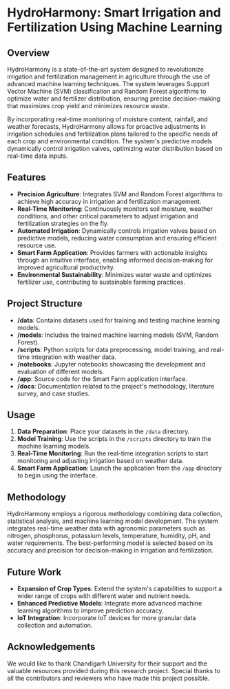 # HydroHarmony: Smart Irrigation and Fertilization Using Machine Learning

## Overview

HydroHarmony is a state-of-the-art system designed to revolutionize irrigation and fertilization management in agriculture through the use of advanced machine learning techniques. The system leverages Support Vector Machine (SVM) classification and Random Forest algorithms to optimize water and fertilizer distribution, ensuring precise decision-making that maximizes crop yield and minimizes resource waste.

By incorporating real-time monitoring of moisture content, rainfall, and weather forecasts, HydroHarmony allows for proactive adjustments in irrigation schedules and fertilization plans tailored to the specific needs of each crop and environmental condition. The system's predictive models dynamically control irrigation valves, optimizing water distribution based on real-time data inputs.

## Features

- **Precision Agriculture**: Integrates SVM and Random Forest algorithms to achieve high accuracy in irrigation and fertilization management.
- **Real-Time Monitoring**: Continuously monitors soil moisture, weather conditions, and other critical parameters to adjust irrigation and fertilization strategies on the fly.
- **Automated Irrigation**: Dynamically controls irrigation valves based on predictive models, reducing water consumption and ensuring efficient resource use.
- **Smart Farm Application**: Provides farmers with actionable insights through an intuitive interface, enabling informed decision-making for improved agricultural productivity.
- **Environmental Sustainability**: Minimizes water waste and optimizes fertilizer use, contributing to sustainable farming practices.

## Project Structure

- **/data**: Contains datasets used for training and testing machine learning models.
- **/models**: Includes the trained machine learning models (SVM, Random Forest).
- **/scripts**: Python scripts for data preprocessing, model training, and real-time integration with weather data.
- **/notebooks**: Jupyter notebooks showcasing the development and evaluation of different models.
- **/app**: Source code for the Smart Farm application interface.
- **/docs**: Documentation related to the project's methodology, literature survey, and case studies.

## Usage

1. **Data Preparation**: Place your datasets in the `/data` directory.
2. **Model Training**: Use the scripts in the `/scripts` directory to train the machine learning models.
3. **Real-Time Monitoring**: Run the real-time integration scripts to start monitoring and adjusting irrigation based on weather data.
4. **Smart Farm Application**: Launch the application from the `/app` directory to begin using the interface.

## Methodology

HydroHarmony employs a rigorous methodology combining data collection, statistical analysis, and machine learning model development. The system integrates real-time weather data with agronomic parameters such as nitrogen, phosphorus, potassium levels, temperature, humidity, pH, and water requirements. The best-performing model is selected based on its accuracy and precision for decision-making in irrigation and fertilization.

## Future Work

- **Expansion of Crop Types**: Extend the system's capabilities to support a wider range of crops with different water and nutrient needs.
- **Enhanced Predictive Models**: Integrate more advanced machine learning algorithms to improve prediction accuracy.
- **IoT Integration**: Incorporate IoT devices for more granular data collection and automation.

## Acknowledgements

We would like to thank Chandigarh University for their support and the valuable resources provided during this research project. Special thanks to all the contributors and reviewers who have made this project possible.

